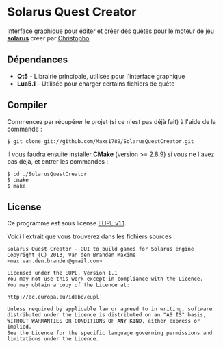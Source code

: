 Solarus Quest Creator
=====================

Interface graphique pour éditer et créer des quêtes pour le moteur de jeu
**[solarus](https://github.com/christopho/solarus)** créer par
[Christopho](https://github.com/christopho).

Dépendances
-----------

* **Qt5**    - Librairie principale, utilisée pour l'interface graphique
* **Lua5.1** - Utilisée pour charger certains fichiers de quête

Compiler
--------

Commencez par récupérer le projet (si ce n'est pas déjà fait) à l'aide de la
commande :

    $ git clone git://github.com/Maxs1789/SolarusQuestCreator.git

Il vous faudra ensuite installer **CMake** (version >= 2.8.9) si vous ne l'avez
pas déjà, et entrer les commandes :

    $ cd ./SolarusQuestCreator
    $ cmake
    $ make

License
-------

Ce programme est sous license [EUPL v1.1](http://ec.europa.eu/idabc/eupl).

Voici l'extrait que vous trouverez dans les fichiers sources :

    Solarus Quest Creator - GUI to build games for Solarus engine
    Copyright (C) 2013, Van den Branden Maxime <max.van.den.branden@gmail.com>
    
    Licensed under the EUPL, Version 1.1
    You may not use this work except in compliance with the Licence.
    You may obtain a copy of the Licence at:
    
    http://ec.europa.eu/idabc/eupl
    
    Unless required by applicable law or agreed to in writing, software
    distributed under the Licence is distributed on an "AS IS" basis,
    WITHOUT WARRANTIES OR CONDITIONS OF ANY KIND, either express or implied.
    See the Licence for the specific language governing permissions and
    limitations under the Licence.

